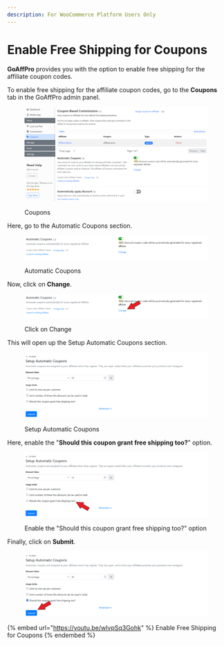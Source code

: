 ```yaml
---
description: For WooCommerce Platform Users Only
---
```


# Enable Free Shipping for Coupons

**GoAffPro** provides you with the option to enable free shipping for the affiliate coupon codes.

To enable free shipping for the affiliate coupon codes, go to the **Coupons** tab in the GoAffPro admin panel.

<figure><img src="../../../.gitbook/assets/image (3456).png" alt=""><figcaption><p>Coupons</p></figcaption></figure>

Here, go to the Automatic Coupons section.

<figure><img src="../../../.gitbook/assets/image (1843).png" alt=""><figcaption><p>Automatic Coupons</p></figcaption></figure>

Now, click on **Change**.

<figure><img src="../../../.gitbook/assets/Screenshot 2023-04-12 030905.png" alt=""><figcaption><p>Click on Change</p></figcaption></figure>

This will open up the Setup Automatic Coupons section.

<figure><img src="../../../.gitbook/assets/image (1845).png" alt=""><figcaption><p>Setup Automatic Coupons</p></figcaption></figure>

Here, enable the "**Should this coupon grant free shipping too?**" option.

<figure><img src="../../../.gitbook/assets/Screenshot 2023-04-12 030936.png" alt=""><figcaption><p>Enable the "Should this coupon grant free shipping too?" option</p></figcaption></figure>

Finally, click on **Submit**.&#x20;

<figure><img src="../../../.gitbook/assets/Screenshot 2023-04-12 0309481.png" alt=""><figcaption></figcaption></figure>

{% embed url="https://youtu.be/wIvpSq3Gohk" %}
Enable Free Shipping for Coupons
{% endembed %}
